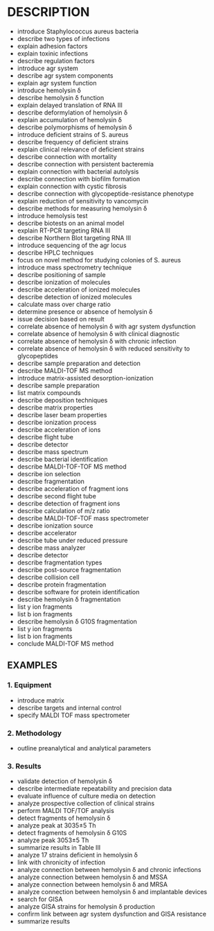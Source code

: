 # DESCRIPTION

- introduce Staphylococcus aureus bacteria
- describe two types of infections
- explain adhesion factors
- explain toxinic infections
- describe regulation factors
- introduce agr system
- describe agr system components
- explain agr system function
- introduce hemolysin δ
- describe hemolysin δ function
- explain delayed translation of RNA III
- describe deformylation of hemolysin δ
- explain accumulation of hemolysin δ
- describe polymorphisms of hemolysin δ
- introduce deficient strains of S. aureus
- describe frequency of deficient strains
- explain clinical relevance of deficient strains
- describe connection with mortality
- describe connection with persistent bacteremia
- explain connection with bacterial autolysis
- describe connection with biofilm formation
- explain connection with cystic fibrosis
- describe connection with glycopeptide-resistance phenotype
- explain reduction of sensitivity to vancomycin
- describe methods for measuring hemolysin δ
- introduce hemolysis test
- describe biotests on an animal model
- explain RT-PCR targeting RNA III
- describe Northern Blot targeting RNA III
- introduce sequencing of the agr locus
- describe HPLC techniques
- focus on novel method for studying colonies of S. aureus
- introduce mass spectrometry technique
- describe positioning of sample
- describe ionization of molecules
- describe acceleration of ionized molecules
- describe detection of ionized molecules
- calculate mass over charge ratio
- determine presence or absence of hemolysin δ
- issue decision based on result
- correlate absence of hemolysin δ with agr system dysfunction
- correlate absence of hemolysin δ with clinical diagnostic
- correlate absence of hemolysin δ with chronic infection
- correlate absence of hemolysin δ with reduced sensitivity to glycopeptides
- describe sample preparation and detection
- describe MALDI-TOF MS method
- introduce matrix-assisted desorption-ionization
- describe sample preparation
- list matrix compounds
- describe deposition techniques
- describe matrix properties
- describe laser beam properties
- describe ionization process
- describe acceleration of ions
- describe flight tube
- describe detector
- describe mass spectrum
- describe bacterial identification
- describe MALDI-TOF-TOF MS method
- describe ion selection
- describe fragmentation
- describe acceleration of fragment ions
- describe second flight tube
- describe detection of fragment ions
- describe calculation of m/z ratio
- describe MALDI-TOF-TOF mass spectrometer
- describe ionization source
- describe accelerator
- describe tube under reduced pressure
- describe mass analyzer
- describe detector
- describe fragmentation types
- describe post-source fragmentation
- describe collision cell
- describe protein fragmentation
- describe software for protein identification
- describe hemolysin δ fragmentation
- list y ion fragments
- list b ion fragments
- describe hemolysin δ G10S fragmentation
- list y ion fragments
- list b ion fragments
- conclude MALDI-TOF MS method

## EXAMPLES

### 1. Equipment

- introduce matrix
- describe targets and internal control
- specify MALDI TOF mass spectrometer

### 2. Methodology

- outline preanalytical and analytical parameters

### 3. Results

- validate detection of hemolysin δ
- describe intermediate repeatability and precision data
- evaluate influence of culture media on detection
- analyze prospective collection of clinical strains
- perform MALDI TOF/TOF analysis
- detect fragments of hemolysin δ
- analyze peak at 3035±5 Th
- detect fragments of hemolysin δ G10S
- analyze peak 3053±5 Th
- summarize results in Table III
- analyze 17 strains deficient in hemolysin δ
- link with chronicity of infection
- analyze connection between hemolysin δ and chronic infections
- analyze connection between hemolysin δ and MSSA
- analyze connection between hemolysin δ and MRSA
- analyze connection between hemolysin δ and implantable devices
- search for GISA
- analyze GISA strains for hemolysin δ production
- confirm link between agr system dysfunction and GISA resistance
- summarize results

